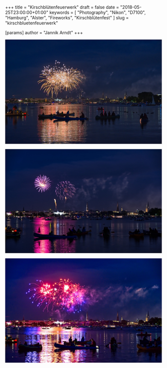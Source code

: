 +++
title = "Kirschblütenfeuerwerk"
draft = false
date = "2018-05-25T23:00:00+01:00"
keywords = [ "Photography", "Nikon", "D7100", "Hamburg", "Alster", "Fireworks", "Kirschblütenfest" ]
slug = "kirschbluetenfeuerwerk"

[params]
  author = "Jannik Arndt"
+++

<a href="/blog/2018/05/Kirschbluetenfeuerwerk1.jpg"><img src="/blog/2018/05/Kirschbluetenfeuerwerk1.jpg" alt=""></a>

<!--more-->

<a href="/blog/2018/05/Kirschbluetenfeuerwerk2.jpg"><img src="/blog/2018/05/Kirschbluetenfeuerwerk2.jpg" alt=""></a>

<a href="/blog/2018/05/Kirschbluetenfeuerwerk3.jpg"><img src="/blog/2018/05/Kirschbluetenfeuerwerk3.jpg" alt=""></a>